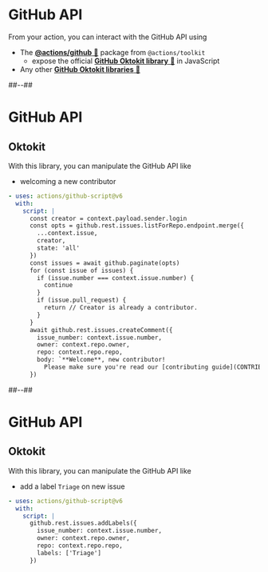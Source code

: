 <!-- .slide: -->

# GitHub API

From your action, you can interact with the GitHub API using

- The [**@actions/github** 🔗](https://github.com/actions/toolkit) package from `@actions/toolkit`
  - expose the official [**GitHub Oktokit library** 🔗](https://octokit.github.io/rest.js/v18) in JavaScript
- Any other [**GitHub Oktokit libraries** 🔗](https://docs.github.com/en/rest/overview/libraries)

##--##

<!-- .slide: class="with-code" -->

# GitHub API

## Oktokit

With this library, you can manipulate the GitHub API like

- welcoming a new contributor

```yaml
- uses: actions/github-script@v6
  with:
    script: |
      const creator = context.payload.sender.login
      const opts = github.rest.issues.listForRepo.endpoint.merge({
        ...context.issue,
        creator,
        state: 'all'
      })
      const issues = await github.paginate(opts)
      for (const issue of issues) {
        if (issue.number === context.issue.number) {
          continue
        }
        if (issue.pull_request) {
          return // Creator is already a contributor.
        }
      }
      await github.rest.issues.createComment({
        issue_number: context.issue.number,
        owner: context.repo.owner,
        repo: context.repo.repo,
        body: `**Welcome**, new contributor!
          Please make sure you're read our [contributing guide](CONTRIBUTING.md) and we look forward to reviewing your Pull request shortly ✨`
      })
```

##--##

<!-- .slide: class="with-code" -->

# GitHub API

## Oktokit

With this library, you can manipulate the GitHub API like

- add a label `Triage` on new issue

```yaml
- uses: actions/github-script@v6
  with:
    script: |
      github.rest.issues.addLabels({
        issue_number: context.issue.number,
        owner: context.repo.owner,
        repo: context.repo.repo,
        labels: ['Triage']
      })
```
